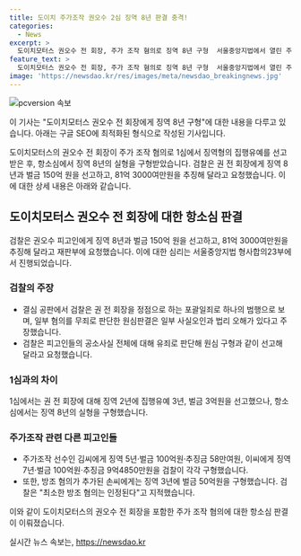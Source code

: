 ```yaml
---
title: 도이치 주가조작 권오수 2심 징역 8년 판결 충격!
categories:
  - News
excerpt: >
  도이치모터스 권오수 전 회장, 주가 조작 혐의로 징역 8년 구형  서울중앙지법에서 열린 주가 조작 재판에서 검찰은 권오수 전 도이치모터스 회장에게 징역 8년과 벌금 150억 원을 선고하기를 요청했다. 1심에서 징역형의 집행유예를 선고받은 권 전 회장에 대해 검찰은 항소심에서 실형을 구형했으며, 추가적으로 벌금과 추징금을 요구했다. 대규모 주식을 매수하여 시세에 영향을 미친 혐의로 기소된 전주 손씨에게는 징역 3년과 벌금 50억원이 구형되었다.
feature_text: >
  도이치모터스 권오수 전 회장, 주가 조작 혐의로 징역 8년 구형  서울중앙지법에서 열린 주가 조작 재판에서 검찰은 권오수 전 도이치모터스 회장에게 징역 8년과 벌금 150억 원을 선고하기를 요청했다. 1심에서 징역형의 집행유예를 선고받은 권 전 회장에 대해 검찰은 항소심에서 실형을 구형했으며, 추가적으로 벌금과 추징금을 요구했다. 대규모 주식을 매수하여 시세에 영향을 미친 혐의로 기소된 전주 손씨에게는 징역 3년과 벌금 50억원이 구형되었다.
image: 'https://newsdao.kr/res/images/meta/newsdao_breakingnews.jpg'
---
```


<p><img src="https://newsdao.kr/res/images/meta/newsdao_breakingnews.jpg" alt="pcversion 속보" /></p>

<p>이 기사는 "도이치모터스 권오수 전 회장에게 징역 8년 구형"에 대한 내용을 다루고 있습니다. 아래는 구글 SEO에 최적화된 형식으로 작성된 기사입니다.</p>

<p data-ke-size="size16">도이치모터스의 권오수 전 회장이 주가 조작 혐의로 1심에서 징역형의 집행유예를 선고받은 후, 항소심에서 징역 8년의 실형을 구형받았습니다. 검찰은 권 전 회장에게 징역 8년과 벌금 150억 원을 선고하고, 81억 3000여만원을 추징해 달라고 요청했습니다. 이에 대한 상세 내용은 아래와 같습니다.</p>

<h2 data-ke-size="size26">도이치모터스 권오수 전 회장에 대한 항소심 판결</h2>

<p data-ke-size="size16">검찰은 권오수 피고인에게 징역 8년과 벌금 150억 원을 선고하고, 81억 3000여만원을 추징해 달라고 재판부에 요청했습니다. 이에 대한 심리는 서울중앙지법 형사합의23부에서 진행되었습니다.</p>

<h3 data-ke-size="size24">검찰의 주장</h3>

<ul>
  <li>결심 공판에서 검찰은 권 전 회장을 정점으로 하는 포괄일죄로 하나의 범행으로 보며, 일부 혐의를 무죄로 판단한 원심판결은 일부 사실오인과 법리 오해가 있다고 주장했습니다.</li>
  <li>검찰은 피고인들의 공소사실 전체에 대해 유죄로 판단해 원심 구형과 같이 선고해 달라고 요청했습니다.</li>
</ul>

<h3 data-ke-size="size24">1심과의 차이</h3>

<p data-ke-size="size16">1심에서는 권 전 회장에 대해 징역 2년에 집행유예 3년, 벌금 3억원을 선고했으나, 항소심에서는 징역 8년의 실형을 구형했습니다.</p>

<h3 data-ke-size="size24">주가조작 관련 다른 피고인들</h3>

<ul>
  <li>주가조작 선수인 김씨에게 징역 5년·벌금 100억원·추징금 58만여원, 이씨에게 징역 7년·벌금 100억원·추징금 9억4850만원을 검찰이 각각 구형했습니다.</li>
  <li>또한, 방조 혐의가 추가된 손씨에게는 징역 3년에 벌금 50억원을 구형했습니다. 검찰은 "최소한 방조 혐의는 인정된다"고 지적했습니다.</li>
</ul>

<p>이와 같이 도이치모터스의 권오수 전 회장을 포함한 주가 조작 혐의에 대한 항소심 판결이 이뤄졌습니다.</p>
실시간 뉴스 속보는, <a href="https://newsdao.kr" rel="dofollow">https://newsdao.kr</a>


